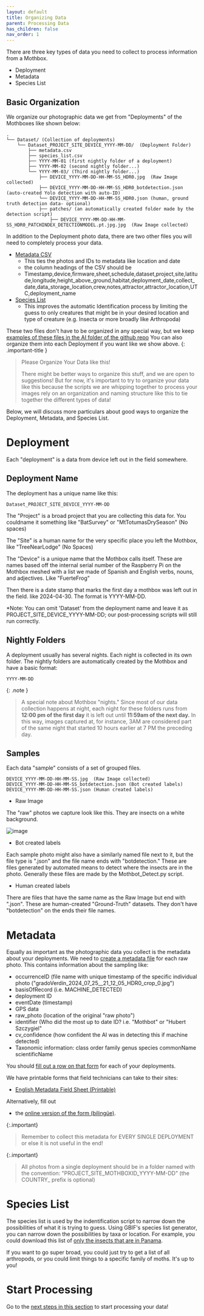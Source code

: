 ```yaml
---
layout: default
title: Organizing Data
parent: Processing Data
has_children: false
nav_order: 1
---
```

There are three key types of data you need to collect to process information from a Mothbox.
*    Deployment
*    Metadata
*    Species List

## Basic Organization

We organize our photographic data we get from "Deployments" of the Mothboxes like shown below: 
```
.
└── Dataset/ (Collection of deployments)
    └── Dataset_PROJECT_SITE_DEVICE_YYYY-MM-DD/  (Deployment Folder)
        ├── metadata.csv
        ├── species_list.csv
        ├── YYYY-MM-01 (first nightly folder of a deployment)
        ├── YYYY-MM-02 (second nightly folder...)
        └── YYYY-MM-03/ (Third nightly folder...)
            ├── DEVICE_YYYY-MM-DD-HH-MM-SS_HDR0.jpg  (Raw Image collected)
            ├── DEVICE_YYYY-MM-DD-HH-MM-SS_HDR0_botdetection.json (auto-created Yolo detection with auto-ID)
            └── DEVICE_YYYY-MM-DD-HH-MM-SS_HDR0.json (human, ground truth detection data- optional)
            ├── patches/ (an automatically created folder made by the detection script)
                ├── DEVICE_YYYY-MM-DD-HH-MM-SS_HDR0_PATCHINDEX_DETECTIONMODEL.pt.jpg.jpg  (Raw Image collected)

```
In addition to the Deployment photo data, there are two other files you will need to completely process your data.
* [Metadata CSV](https://github.com/Digital-Naturalism-Laboratories/Mothbox/blob/main/AI/Mothbox_Main_Metadata_Field_Sheet_Example%20-%20Form%20responses%201.csv)
    * This ties the photos and IDs to metadata like location and date
    * the column headings of the CSV should be
    * Timestamp,device,firmware,sheet,schedule,dataset,project,site,latitude,longitude,height_above_ground,habitat,deployment_date,collect_date,data_storage_location,crew,notes,attractor,attractor_location,UTC,deployment_name
* [Species List](https://github.com/Digital-Naturalism-Laboratories/Mothbox/blob/main/AI/SpeciesList_CountryPanamaCostaRica_TaxaInsecta_doi.org10.15468dl.epzeza.csv)
    * This improves the automatic Identification process by limiting the guess to only creatures that might be in your desired location and type of creature (e.g. Insecta or more broadly like Arthropoda)    

These two files don't have to be organized in any special way, but we keep [examples of these files in the AI folder of the github repo](https://github.com/Digital-Naturalism-Laboratories/Mothbox/tree/main/AI)
You can also organize them into each Deployment if you want like we show above.
{: .important-title }
> Please Organize Your Data like this!
>
> There might be better ways to organize this stuff, and we are open to suggestions! But for now, it's important to try to organize your data like this because the scripts we are whipping together to process your images rely on an organization and naming structure like this to tie together the different types of data!

Below, we will discuss more particulars about good ways to organize the Deployment, Metadata, and Species List.

# Deployment
Each "deployment" is a data from device left out in the field somewhere.

## Deployment Name
The deployment has a unique name like this:
```
Dataset_PROJECT_SITE_DEVICE_YYYY-MM-DD
```
The "Project" is a broad project that you are collecting this data for. You couldname it something like "BatSurvey" or "MtTotumasDrySeason" (No spaces)

The "Site" is a human name for the very specific place you left the Mothbox, like "TreeNearLodge" (No Spaces)

The "Device" is a unique name that the Mothbox calls itself. These are names based off the internal serial number of the Raspberry Pi on the Mothbox meshed with a list we made of Spanish and English verbs, nouns, and adjectives. Like "FuerteFrog"

Then there is a date stamp that marks the first day a mothbox was left out in the field. like 2024-04-30. The format is YYYY-MM-DD.

*Note: You can omit 'Dataset' from the deployment name and leave it as PROJECT_SITE_DEVICE_YYYY-MM-DD; our post-processing scripts will still run correctly.

## Nightly Folders
A deployment usually has several nights. Each night is collected in its own folder. The nightly folders are automatically created by the Mothbox and have a basic format:
```
YYYY-MM-DD
```
{: .note }
> A special note about Mothbox "nights." Since most of our data collection happens at night, each night for these folders runs from **12:00 pm of the first day** it is left out until **11:59am of the next day.** In this way, images captured at, for instance, 3AM are considered part of the same night that started 10 hours earlier at 7 PM the preceding day.

## Samples
Each data "sample" consists of a set of grouped files.
```
DEVICE_YYYY-MM-DD-HH-MM-SS.jpg  (Raw Image collected)
DEVICE_YYYY-MM-DD-HH-MM-SS_botdetection.json (Bot created labels)
DEVICE_YYYY-MM-DD-HH-MM-SS.json (Human created labels)
```
* Raw Image

The "raw" photos we capture look like this. They are insects on a white background. 

![image](https://github.com/user-attachments/assets/b7c24479-4508-4823-b978-6c5e3e1918b9)


* Bot created labels

Each sample photo might also have a similarly named file next to it, but the file type is ".json" and the file name ends with "botdetection." These are files generated by automated means to detect where the insects are in the photo. Generally these files are made by the Mothbot_Detect.py script.

* Human created labels

There are files that have the same name as the Raw Image but end with ".json". These are human-created "Ground-Truth" datasets. They don't have "botdetection" on the ends their file names.


# Metadata
Equally as important as the photographic data you collect is the metadata about your deployments. We need to [create a metadata file](https://github.com/Digital-Naturalism-Laboratories/Mothbox/blob/main/AI/Auto%20Calculations%20-%20Mothbox%20Main%20Metadata%20field%20sheet%20(Bilingue)%20(Responses)%20-%20Form%20responses%201.csv) for each raw photo. This contains information about the sampling like:

* occurrenceID (file name with unique timestamp of the specific individual photo ("gradoVerdín_2024_07_25__21_12_05_HDR0_crop_0.jpg")
* basisOfRecord (i.e. MACHINE_DETECTED)
* deployment ID
* eventDate (timestamp)
* GPS data
* raw_photo (location of the original "raw photo")
* identifier (Who did the most up to date ID? i.e. "Mothbot" or "Hubert Szczygiel"
* cv_confidence (how confident the AI was in detecting this if machine detected)
* Taxonomic information: class	order	family	genus	species	commonName	scientificName

You should [fill out a row on that form](https://github.com/Digital-Naturalism-Laboratories/Mothbox/blob/main/AI/Auto%20Calculations%20-%20Mothbox%20Main%20Metadata%20field%20sheet%20(Bilingue)%20(Responses)%20-%20Form%20responses%201.csv) for each of your deployments.

We have printable forms that field technicians can take to their sites: 

* [English Metadata Field Sheet (Printable)](https://drive.google.com/file/d/1rVujqoBMaxdqsiW63DhljWCpULg9bjxY/view?usp=drive_link)

Alternatively, fill out 
* the [online version of the form (bilingüe)](https://docs.google.com/forms/d/e/1FAIpQLSdgCwPrF7kEagmb3gvLT0CNaEj_S5SUKgE84Er7Go7YfueTxg/viewform?usp=sf_link).


{:.important}
> Remember to collect this metadata for EVERY SINGLE DEPLOYMENT or else it is not useful in the end!

{:.important}
> All photos from a single deployment should be in a folder named with the convention: "PROJECT_SITE_MOTHBOXID_YYYY-MM-DD" (the COUNTRY_ prefix is optional)

# Species List
The species list is used by the indentification script to narrow down the possibilities of what it is trying to guess. Using GBIF's species list generator, you can narrow down the possibilities by taxa or location. For example, you could download this list of [only the insects that are in Panama](https://www.gbif.org/occurrence/taxonomy?country=PA&taxon_key=216). 

If you want to go super broad, you could just try to get a list of all arthropods, or you could limit things to a specific family of moths. It's up to you!

# Start Processing

Go to the [next steps in this section](https://digital-naturalism-laboratories.github.io/Mothbox/docs/processing/ui/) to start processing your data!
